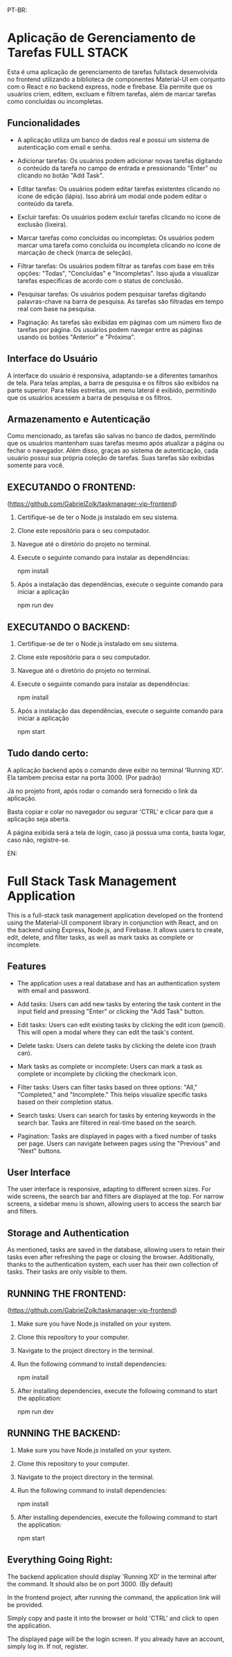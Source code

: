 PT-BR:

# Aplicação de Gerenciamento de Tarefas FULL STACK

Esta é uma aplicação de gerenciamento de tarefas fullstack desenvolvida no frontend utilizando a biblioteca de componentes Material-UI em conjunto com o React e no backend express, node e firebase. Ela permite que os usuários criem, editem, excluam e filtrem tarefas, além de marcar tarefas como concluídas ou incompletas.

## Funcionalidades

- A aplicação utiliza um banco de dados real e possui um sistema de autenticação com email e senha.

- Adicionar tarefas: Os usuários podem adicionar novas tarefas digitando o conteúdo da tarefa no campo de entrada e pressionando "Enter" ou clicando no botão "Add Task".

- Editar tarefas: Os usuários podem editar tarefas existentes clicando no ícone de edição (lápis). Isso abrirá um modal onde podem editar o conteúdo da tarefa.

- Excluir tarefas: Os usuários podem excluir tarefas clicando no ícone de exclusão (lixeira).

- Marcar tarefas como concluídas ou incompletas: Os usuários podem marcar uma tarefa como concluída ou incompleta clicando no ícone de marcação de check (marca de seleção).

- Filtrar tarefas: Os usuários podem filtrar as tarefas com base em três opções: "Todas", "Concluídas" e "Incompletas". Isso ajuda a visualizar tarefas específicas de acordo com o status de conclusão.

- Pesquisar tarefas: Os usuários podem pesquisar tarefas digitando palavras-chave na barra de pesquisa. As tarefas são filtradas em tempo real com base na pesquisa.

- Paginação: As tarefas são exibidas em páginas com um número fixo de tarefas por página. Os usuários podem navegar entre as páginas usando os botões "Anterior" e "Próxima".

## Interface do Usuário

A interface do usuário é responsiva, adaptando-se a diferentes tamanhos de tela. Para telas amplas, a barra de pesquisa e os filtros são exibidos na parte superior. Para telas estreitas, um menu lateral é exibido, permitindo que os usuários acessem a barra de pesquisa e os filtros.

## Armazenamento e Autenticação

Como mencionado, as tarefas são salvas no banco de dados, permitindo que os usuários mantenham suas tarefas mesmo após atualizar a página ou fechar o navegador. Além disso, graças ao sistema de autenticação, cada usuário possui sua própria coleção de tarefas. Suas tarefas são exibidas somente para você.

## EXECUTANDO O FRONTEND:

(https://github.com/GabrielZolk/taskmanager-vip-frontend)

1. Certifique-se de ter o Node.js instalado em seu sistema.

2. Clone este repositório para o seu computador.

3. Navegue até o diretório do projeto no terminal.

4. Execute o seguinte comando para instalar as dependências:
   
   npm install

5. Após a instalação das dependências, execute o seguinte comando para iniciar a aplicação

   npm run dev

## EXECUTANDO O BACKEND:

1. Certifique-se de ter o Node.js instalado em seu sistema.

2. Clone este repositório para o seu computador.

3. Navegue até o diretório do projeto no terminal.

4. Execute o seguinte comando para instalar as dependências:
   
   npm install

5. Após a instalação das dependências, execute o seguinte comando para iniciar a aplicação

   npm start

## Tudo dando certo:

A aplicação backend após o comando deve exibir no terminal 'Running XD'.
Ela tambem precisa estar na porta 3000. (Por padrão)

Já no projeto front, após rodar o comando será fornecido o link da aplicação.

Basta copiar e colar no navegador ou segurar 'CTRL' e clicar para que a aplicação seja aberta.

A página exibida será a tela de login, caso já possua uma conta, basta logar, caso não, registre-se.




EN:

# Full Stack Task Management Application

This is a full-stack task management application developed on the frontend using the Material-UI component library in conjunction with React, and on the backend using Express, Node.js, and Firebase. It allows users to create, edit, delete, and filter tasks, as well as mark tasks as complete or incomplete.

## Features

- The application uses a real database and has an authentication system with email and password.

- Add tasks: Users can add new tasks by entering the task content in the input field and pressing "Enter" or clicking the "Add Task" button.

- Edit tasks: Users can edit existing tasks by clicking the edit icon (pencil). This will open a modal where they can edit the task's content.

- Delete tasks: Users can delete tasks by clicking the delete icon (trash can).

- Mark tasks as complete or incomplete: Users can mark a task as complete or incomplete by clicking the checkmark icon.

- Filter tasks: Users can filter tasks based on three options: "All," "Completed," and "Incomplete." This helps visualize specific tasks based on their completion status.

- Search tasks: Users can search for tasks by entering keywords in the search bar. Tasks are filtered in real-time based on the search.

- Pagination: Tasks are displayed in pages with a fixed number of tasks per page. Users can navigate between pages using the "Previous" and "Next" buttons.

## User Interface

The user interface is responsive, adapting to different screen sizes. For wide screens, the search bar and filters are displayed at the top. For narrow screens, a sidebar menu is shown, allowing users to access the search bar and filters.

## Storage and Authentication

As mentioned, tasks are saved in the database, allowing users to retain their tasks even after refreshing the page or closing the browser. Additionally, thanks to the authentication system, each user has their own collection of tasks. Their tasks are only visible to them.

## RUNNING THE FRONTEND:

(https://github.com/GabrielZolk/taskmanager-vip-frontend)

1. Make sure you have Node.js installed on your system.

2. Clone this repository to your computer.

3. Navigate to the project directory in the terminal.

4. Run the following command to install dependencies:
   
   npm install

5. After installing dependencies, execute the following command to start the application:
   
   npm run dev

## RUNNING THE BACKEND:

1. Make sure you have Node.js installed on your system.

2. Clone this repository to your computer.

3. Navigate to the project directory in the terminal.

4. Run the following command to install dependencies:
   
   npm install

5. After installing dependencies, execute the following command to start the application:
   
   npm start

## Everything Going Right:

The backend application should display 'Running XD' in the terminal after the command. It should also be on port 3000. (By default)

In the frontend project, after running the command, the application link will be provided.

Simply copy and paste it into the browser or hold 'CTRL' and click to open the application.

The displayed page will be the login screen. If you already have an account, simply log in. If not, register.
